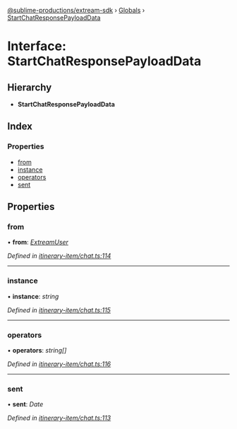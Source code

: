 [@sublime-productions/extream-sdk](../README.md) › [Globals](../globals.md) › [StartChatResponsePayloadData](startchatresponsepayloaddata.md)

# Interface: StartChatResponsePayloadData

## Hierarchy

* **StartChatResponsePayloadData**

## Index

### Properties

* [from](startchatresponsepayloaddata.md#from)
* [instance](startchatresponsepayloaddata.md#instance)
* [operators](startchatresponsepayloaddata.md#operators)
* [sent](startchatresponsepayloaddata.md#sent)

## Properties

###  from

• **from**: *[ExtreamUser](extreamuser.md)*

*Defined in [itinerary-item/chat.ts:114](https://github.com/Extream-SaaS/ex-sdk/blob/9472f23/src/itinerary-item/chat.ts#L114)*

___

###  instance

• **instance**: *string*

*Defined in [itinerary-item/chat.ts:115](https://github.com/Extream-SaaS/ex-sdk/blob/9472f23/src/itinerary-item/chat.ts#L115)*

___

###  operators

• **operators**: *string[]*

*Defined in [itinerary-item/chat.ts:116](https://github.com/Extream-SaaS/ex-sdk/blob/9472f23/src/itinerary-item/chat.ts#L116)*

___

###  sent

• **sent**: *Date*

*Defined in [itinerary-item/chat.ts:113](https://github.com/Extream-SaaS/ex-sdk/blob/9472f23/src/itinerary-item/chat.ts#L113)*
